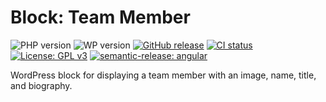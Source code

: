 # Block: Team Member

![PHP version](https://img.shields.io/badge/PHP-7.4+-4F5B93.svg?logo=php)
![WP version](https://img.shields.io/badge/WordPress-6.0+-0073aa.svg?&logo=wordpress)
[![GitHub release](https://img.shields.io/github/v/release/MGPelloni/team-member.svg?logo=github)](https://github.com/MGPelloni/team-member/releases/latest)
[![CI status](https://github.com/MGPelloni/team-member/actions/workflows/ci.yml/badge.svg)](https://github.com/MGPelloni/team-member/actions/workflows/ci.yml)
[![License: GPL v3](https://img.shields.io/badge/License-GPLv3-blue.svg)](https://www.gnu.org/licenses/gpl-3.0)
[![semantic-release: angular](https://img.shields.io/badge/semantic--release-angular-e10079?logo=semantic-release)](https://www.conventionalcommits.org/en/v1.0.0-beta.4/)

WordPress block for displaying a team member with an image, name, title, and biography.
